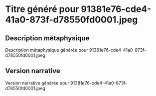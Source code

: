 # Titre généré pour 91381e76-cde4-41a0-873f-d78550fd0001.jpeg

## Description métaphysique
Description métaphysique générée pour 91381e76-cde4-41a0-873f-d78550fd0001.jpeg

## Version narrative
Version narrative générée pour 91381e76-cde4-41a0-873f-d78550fd0001.jpeg
